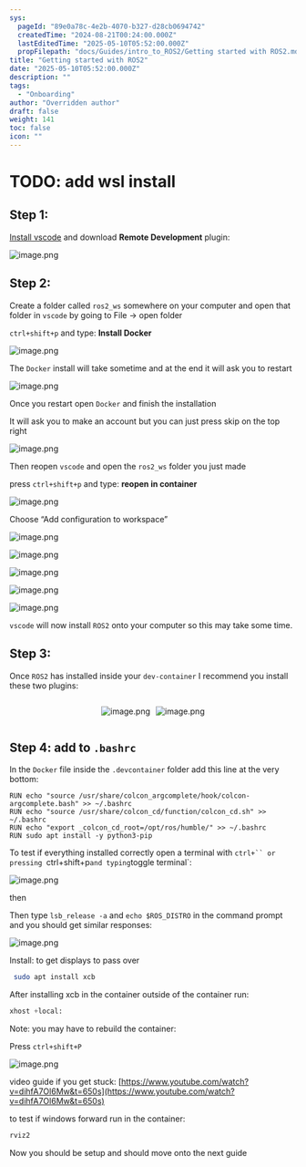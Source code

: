 ```yaml
---
sys:
  pageId: "89e0a78c-4e2b-4070-b327-d28cb0694742"
  createdTime: "2024-08-21T00:24:00.000Z"
  lastEditedTime: "2025-05-10T05:52:00.000Z"
  propFilepath: "docs/Guides/intro_to_ROS2/Getting started with ROS2.md"
title: "Getting started with ROS2"
date: "2025-05-10T05:52:00.000Z"
description: ""
tags:
  - "Onboarding"
author: "Overridden author"
draft: false
weight: 141
toc: false
icon: ""
---
```


# TODO: add wsl install

## Step 1:

[Install vscode](https://code.visualstudio.com/download) and download **Remote Development** plugin:

![image.png](https://prod-files-secure.s3.us-west-2.amazonaws.com/d518164a-d88e-44d1-a4ee-3adb3bd8bce0/efb52993-1881-4a40-b95e-6f020334f022/image.png?X-Amz-Algorithm=AWS4-HMAC-SHA256&X-Amz-Content-Sha256=UNSIGNED-PAYLOAD&X-Amz-Credential=ASIAZI2LB4664SIMNTTA%2F20250626%2Fus-west-2%2Fs3%2Faws4_request&X-Amz-Date=20250626T200943Z&X-Amz-Expires=3600&X-Amz-Security-Token=IQoJb3JpZ2luX2VjEGwaCXVzLXdlc3QtMiJHMEUCICIv%2FMVU0x8mUrsmeoiZEM%2BtBOWQ5T2oCEUJDxoc4grIAiEAhJ0IM2pezYuZas%2FuXxATwNc1GLnVr04mmexQDfsKO4Uq%2FwMIZRAAGgw2Mzc0MjMxODM4MDUiDJMKf%2Ft0RxrPKbXv0CrcA1Lw7QmAghmNsVeSN37ei2ZQiX0JrRPosWkDWu5YOIkPofwQbi1AIO7zgYYDovCYku3z3DUjXyN4nod%2B%2B2QQAgzLZeOMC0q%2FnhmEWC0Yd%2FkzQ6lBWooEi%2BUlTbEs6qSIaTvrUZAhmM5nsQ6FauxnV2oJ7aoMLYuYNj%2FDTAi7XvyGWjp3XOcpNa0fzRViVUbt65tfJU3xFdljD7kzSDgd52xN9V1cem5pTG3GEBVO4WtL5J%2BAI1XE%2FZ68noVe8PnkYtFjqtbCANBbhL1F43YAr3h2Tr0%2FsEqttiP4hlQ5TN8X8eodE%2BUKE604Ol8R1JYjjj3ICIg4tgRJxgWg0%2FwJqlZAA%2B6LgMedOd8%2FQ50XsudfoIflblSAi7Ril%2BunhAXWJPzYRe1lkIFNqt0yPzOMHVHbfhEnHJQXFqfmhHawYB%2B5yBhQmwQEHVKWo86mYzYAEqDZVEDvgmaa0IzCTZ6o8mpx%2FxR2GJKWQEN%2BMkA%2BRONQ7NnBrM%2FP98qOJRlq8umuUhqzj5pZlohfn7xxKrgY1v2LXvlNk1Gtcu2tELhWOlM7bulU%2B8gGHpmurYnyalkeicGhdeqUb2IVnajd3lejjtHcT6aXcS0LgnEi0dVrjtl4BO6qen8yqxvIMG6TMOzK9sIGOqUB2u4fQu4PtBT3fZsk4qUB7M59si4l61%2BiOsdFvfce%2BnMWN2YOwN4RqvN4pWZap2u0C%2F8lCP2cGfjjFSjxX30ekPbV9WSxLVo7qRvphhu6B9xCpEf%2Bct72X3Ce%2FgFJzP8SrQlZ9MWWPLM9rPt7b4JLofWB0aoGBIiWGrs3zbW5AtWPy0k1FTcYLeudxCRPleH%2F8FyH4J3pSujUrUOx2mI8SSP6Es54&X-Amz-Signature=0ca421c4e31bb94d198e80be866ea2106b472cc009d125e16ab4a35251972569&X-Amz-SignedHeaders=host&x-amz-checksum-mode=ENABLED&x-id=GetObject)

## Step 2:

Create a folder called `ros2_ws` somewhere on your computer and open that folder in `vscode` by going to File → open folder 

`ctrl+shift+p` and type: **Install Docker**

![image.png](https://prod-files-secure.s3.us-west-2.amazonaws.com/d518164a-d88e-44d1-a4ee-3adb3bd8bce0/2269dc0e-1cd5-47ff-bceb-c04ad9b2eab0/image.png?X-Amz-Algorithm=AWS4-HMAC-SHA256&X-Amz-Content-Sha256=UNSIGNED-PAYLOAD&X-Amz-Credential=ASIAZI2LB4664SIMNTTA%2F20250626%2Fus-west-2%2Fs3%2Faws4_request&X-Amz-Date=20250626T200943Z&X-Amz-Expires=3600&X-Amz-Security-Token=IQoJb3JpZ2luX2VjEGwaCXVzLXdlc3QtMiJHMEUCICIv%2FMVU0x8mUrsmeoiZEM%2BtBOWQ5T2oCEUJDxoc4grIAiEAhJ0IM2pezYuZas%2FuXxATwNc1GLnVr04mmexQDfsKO4Uq%2FwMIZRAAGgw2Mzc0MjMxODM4MDUiDJMKf%2Ft0RxrPKbXv0CrcA1Lw7QmAghmNsVeSN37ei2ZQiX0JrRPosWkDWu5YOIkPofwQbi1AIO7zgYYDovCYku3z3DUjXyN4nod%2B%2B2QQAgzLZeOMC0q%2FnhmEWC0Yd%2FkzQ6lBWooEi%2BUlTbEs6qSIaTvrUZAhmM5nsQ6FauxnV2oJ7aoMLYuYNj%2FDTAi7XvyGWjp3XOcpNa0fzRViVUbt65tfJU3xFdljD7kzSDgd52xN9V1cem5pTG3GEBVO4WtL5J%2BAI1XE%2FZ68noVe8PnkYtFjqtbCANBbhL1F43YAr3h2Tr0%2FsEqttiP4hlQ5TN8X8eodE%2BUKE604Ol8R1JYjjj3ICIg4tgRJxgWg0%2FwJqlZAA%2B6LgMedOd8%2FQ50XsudfoIflblSAi7Ril%2BunhAXWJPzYRe1lkIFNqt0yPzOMHVHbfhEnHJQXFqfmhHawYB%2B5yBhQmwQEHVKWo86mYzYAEqDZVEDvgmaa0IzCTZ6o8mpx%2FxR2GJKWQEN%2BMkA%2BRONQ7NnBrM%2FP98qOJRlq8umuUhqzj5pZlohfn7xxKrgY1v2LXvlNk1Gtcu2tELhWOlM7bulU%2B8gGHpmurYnyalkeicGhdeqUb2IVnajd3lejjtHcT6aXcS0LgnEi0dVrjtl4BO6qen8yqxvIMG6TMOzK9sIGOqUB2u4fQu4PtBT3fZsk4qUB7M59si4l61%2BiOsdFvfce%2BnMWN2YOwN4RqvN4pWZap2u0C%2F8lCP2cGfjjFSjxX30ekPbV9WSxLVo7qRvphhu6B9xCpEf%2Bct72X3Ce%2FgFJzP8SrQlZ9MWWPLM9rPt7b4JLofWB0aoGBIiWGrs3zbW5AtWPy0k1FTcYLeudxCRPleH%2F8FyH4J3pSujUrUOx2mI8SSP6Es54&X-Amz-Signature=c48bed801cfaa7428770152ff2b85f828f02299884f9a31e9093db8b9a2d2aca&X-Amz-SignedHeaders=host&x-amz-checksum-mode=ENABLED&x-id=GetObject)

The `Docker` install will take sometime and at the end it will ask you to restart

![image.png](https://prod-files-secure.s3.us-west-2.amazonaws.com/d518164a-d88e-44d1-a4ee-3adb3bd8bce0/ed233f78-be33-4b1f-b89c-9c346c0e961e/image.png?X-Amz-Algorithm=AWS4-HMAC-SHA256&X-Amz-Content-Sha256=UNSIGNED-PAYLOAD&X-Amz-Credential=ASIAZI2LB4664SIMNTTA%2F20250626%2Fus-west-2%2Fs3%2Faws4_request&X-Amz-Date=20250626T200943Z&X-Amz-Expires=3600&X-Amz-Security-Token=IQoJb3JpZ2luX2VjEGwaCXVzLXdlc3QtMiJHMEUCICIv%2FMVU0x8mUrsmeoiZEM%2BtBOWQ5T2oCEUJDxoc4grIAiEAhJ0IM2pezYuZas%2FuXxATwNc1GLnVr04mmexQDfsKO4Uq%2FwMIZRAAGgw2Mzc0MjMxODM4MDUiDJMKf%2Ft0RxrPKbXv0CrcA1Lw7QmAghmNsVeSN37ei2ZQiX0JrRPosWkDWu5YOIkPofwQbi1AIO7zgYYDovCYku3z3DUjXyN4nod%2B%2B2QQAgzLZeOMC0q%2FnhmEWC0Yd%2FkzQ6lBWooEi%2BUlTbEs6qSIaTvrUZAhmM5nsQ6FauxnV2oJ7aoMLYuYNj%2FDTAi7XvyGWjp3XOcpNa0fzRViVUbt65tfJU3xFdljD7kzSDgd52xN9V1cem5pTG3GEBVO4WtL5J%2BAI1XE%2FZ68noVe8PnkYtFjqtbCANBbhL1F43YAr3h2Tr0%2FsEqttiP4hlQ5TN8X8eodE%2BUKE604Ol8R1JYjjj3ICIg4tgRJxgWg0%2FwJqlZAA%2B6LgMedOd8%2FQ50XsudfoIflblSAi7Ril%2BunhAXWJPzYRe1lkIFNqt0yPzOMHVHbfhEnHJQXFqfmhHawYB%2B5yBhQmwQEHVKWo86mYzYAEqDZVEDvgmaa0IzCTZ6o8mpx%2FxR2GJKWQEN%2BMkA%2BRONQ7NnBrM%2FP98qOJRlq8umuUhqzj5pZlohfn7xxKrgY1v2LXvlNk1Gtcu2tELhWOlM7bulU%2B8gGHpmurYnyalkeicGhdeqUb2IVnajd3lejjtHcT6aXcS0LgnEi0dVrjtl4BO6qen8yqxvIMG6TMOzK9sIGOqUB2u4fQu4PtBT3fZsk4qUB7M59si4l61%2BiOsdFvfce%2BnMWN2YOwN4RqvN4pWZap2u0C%2F8lCP2cGfjjFSjxX30ekPbV9WSxLVo7qRvphhu6B9xCpEf%2Bct72X3Ce%2FgFJzP8SrQlZ9MWWPLM9rPt7b4JLofWB0aoGBIiWGrs3zbW5AtWPy0k1FTcYLeudxCRPleH%2F8FyH4J3pSujUrUOx2mI8SSP6Es54&X-Amz-Signature=29ea61029aa96cbdb52851686b9ed5047a1cd46942519ca1015b4d83ef4f7196&X-Amz-SignedHeaders=host&x-amz-checksum-mode=ENABLED&x-id=GetObject)

Once you restart open `Docker` and finish the installation

It will ask you to make an account but you can just press skip on the top right

![image.png](https://prod-files-secure.s3.us-west-2.amazonaws.com/d518164a-d88e-44d1-a4ee-3adb3bd8bce0/21010ad9-1659-4fd9-9f59-9932a09b2a3d/image.png?X-Amz-Algorithm=AWS4-HMAC-SHA256&X-Amz-Content-Sha256=UNSIGNED-PAYLOAD&X-Amz-Credential=ASIAZI2LB4664SIMNTTA%2F20250626%2Fus-west-2%2Fs3%2Faws4_request&X-Amz-Date=20250626T200943Z&X-Amz-Expires=3600&X-Amz-Security-Token=IQoJb3JpZ2luX2VjEGwaCXVzLXdlc3QtMiJHMEUCICIv%2FMVU0x8mUrsmeoiZEM%2BtBOWQ5T2oCEUJDxoc4grIAiEAhJ0IM2pezYuZas%2FuXxATwNc1GLnVr04mmexQDfsKO4Uq%2FwMIZRAAGgw2Mzc0MjMxODM4MDUiDJMKf%2Ft0RxrPKbXv0CrcA1Lw7QmAghmNsVeSN37ei2ZQiX0JrRPosWkDWu5YOIkPofwQbi1AIO7zgYYDovCYku3z3DUjXyN4nod%2B%2B2QQAgzLZeOMC0q%2FnhmEWC0Yd%2FkzQ6lBWooEi%2BUlTbEs6qSIaTvrUZAhmM5nsQ6FauxnV2oJ7aoMLYuYNj%2FDTAi7XvyGWjp3XOcpNa0fzRViVUbt65tfJU3xFdljD7kzSDgd52xN9V1cem5pTG3GEBVO4WtL5J%2BAI1XE%2FZ68noVe8PnkYtFjqtbCANBbhL1F43YAr3h2Tr0%2FsEqttiP4hlQ5TN8X8eodE%2BUKE604Ol8R1JYjjj3ICIg4tgRJxgWg0%2FwJqlZAA%2B6LgMedOd8%2FQ50XsudfoIflblSAi7Ril%2BunhAXWJPzYRe1lkIFNqt0yPzOMHVHbfhEnHJQXFqfmhHawYB%2B5yBhQmwQEHVKWo86mYzYAEqDZVEDvgmaa0IzCTZ6o8mpx%2FxR2GJKWQEN%2BMkA%2BRONQ7NnBrM%2FP98qOJRlq8umuUhqzj5pZlohfn7xxKrgY1v2LXvlNk1Gtcu2tELhWOlM7bulU%2B8gGHpmurYnyalkeicGhdeqUb2IVnajd3lejjtHcT6aXcS0LgnEi0dVrjtl4BO6qen8yqxvIMG6TMOzK9sIGOqUB2u4fQu4PtBT3fZsk4qUB7M59si4l61%2BiOsdFvfce%2BnMWN2YOwN4RqvN4pWZap2u0C%2F8lCP2cGfjjFSjxX30ekPbV9WSxLVo7qRvphhu6B9xCpEf%2Bct72X3Ce%2FgFJzP8SrQlZ9MWWPLM9rPt7b4JLofWB0aoGBIiWGrs3zbW5AtWPy0k1FTcYLeudxCRPleH%2F8FyH4J3pSujUrUOx2mI8SSP6Es54&X-Amz-Signature=3fb480f885ed03a62c4cd8188041a726b57564e3250b2dacb50550def00d766b&X-Amz-SignedHeaders=host&x-amz-checksum-mode=ENABLED&x-id=GetObject)

Then reopen `vscode` and open the `ros2_ws` folder you just made

press `ctrl+shift+p` and type: **reopen in container**

![image.png](https://prod-files-secure.s3.us-west-2.amazonaws.com/d518164a-d88e-44d1-a4ee-3adb3bd8bce0/4e93b8c2-41ad-488c-8095-c74205196118/image.png?X-Amz-Algorithm=AWS4-HMAC-SHA256&X-Amz-Content-Sha256=UNSIGNED-PAYLOAD&X-Amz-Credential=ASIAZI2LB4664SIMNTTA%2F20250626%2Fus-west-2%2Fs3%2Faws4_request&X-Amz-Date=20250626T200943Z&X-Amz-Expires=3600&X-Amz-Security-Token=IQoJb3JpZ2luX2VjEGwaCXVzLXdlc3QtMiJHMEUCICIv%2FMVU0x8mUrsmeoiZEM%2BtBOWQ5T2oCEUJDxoc4grIAiEAhJ0IM2pezYuZas%2FuXxATwNc1GLnVr04mmexQDfsKO4Uq%2FwMIZRAAGgw2Mzc0MjMxODM4MDUiDJMKf%2Ft0RxrPKbXv0CrcA1Lw7QmAghmNsVeSN37ei2ZQiX0JrRPosWkDWu5YOIkPofwQbi1AIO7zgYYDovCYku3z3DUjXyN4nod%2B%2B2QQAgzLZeOMC0q%2FnhmEWC0Yd%2FkzQ6lBWooEi%2BUlTbEs6qSIaTvrUZAhmM5nsQ6FauxnV2oJ7aoMLYuYNj%2FDTAi7XvyGWjp3XOcpNa0fzRViVUbt65tfJU3xFdljD7kzSDgd52xN9V1cem5pTG3GEBVO4WtL5J%2BAI1XE%2FZ68noVe8PnkYtFjqtbCANBbhL1F43YAr3h2Tr0%2FsEqttiP4hlQ5TN8X8eodE%2BUKE604Ol8R1JYjjj3ICIg4tgRJxgWg0%2FwJqlZAA%2B6LgMedOd8%2FQ50XsudfoIflblSAi7Ril%2BunhAXWJPzYRe1lkIFNqt0yPzOMHVHbfhEnHJQXFqfmhHawYB%2B5yBhQmwQEHVKWo86mYzYAEqDZVEDvgmaa0IzCTZ6o8mpx%2FxR2GJKWQEN%2BMkA%2BRONQ7NnBrM%2FP98qOJRlq8umuUhqzj5pZlohfn7xxKrgY1v2LXvlNk1Gtcu2tELhWOlM7bulU%2B8gGHpmurYnyalkeicGhdeqUb2IVnajd3lejjtHcT6aXcS0LgnEi0dVrjtl4BO6qen8yqxvIMG6TMOzK9sIGOqUB2u4fQu4PtBT3fZsk4qUB7M59si4l61%2BiOsdFvfce%2BnMWN2YOwN4RqvN4pWZap2u0C%2F8lCP2cGfjjFSjxX30ekPbV9WSxLVo7qRvphhu6B9xCpEf%2Bct72X3Ce%2FgFJzP8SrQlZ9MWWPLM9rPt7b4JLofWB0aoGBIiWGrs3zbW5AtWPy0k1FTcYLeudxCRPleH%2F8FyH4J3pSujUrUOx2mI8SSP6Es54&X-Amz-Signature=aae1cf9c778ff38e21e7a12209b584e251d96b7c89ea8dd48fbe4ede14e6e0b7&X-Amz-SignedHeaders=host&x-amz-checksum-mode=ENABLED&x-id=GetObject)

Choose “Add configuration to workspace”

![image.png](https://prod-files-secure.s3.us-west-2.amazonaws.com/d518164a-d88e-44d1-a4ee-3adb3bd8bce0/9560b282-5060-4989-ba37-97e7b2c22476/image.png?X-Amz-Algorithm=AWS4-HMAC-SHA256&X-Amz-Content-Sha256=UNSIGNED-PAYLOAD&X-Amz-Credential=ASIAZI2LB4664SIMNTTA%2F20250626%2Fus-west-2%2Fs3%2Faws4_request&X-Amz-Date=20250626T200943Z&X-Amz-Expires=3600&X-Amz-Security-Token=IQoJb3JpZ2luX2VjEGwaCXVzLXdlc3QtMiJHMEUCICIv%2FMVU0x8mUrsmeoiZEM%2BtBOWQ5T2oCEUJDxoc4grIAiEAhJ0IM2pezYuZas%2FuXxATwNc1GLnVr04mmexQDfsKO4Uq%2FwMIZRAAGgw2Mzc0MjMxODM4MDUiDJMKf%2Ft0RxrPKbXv0CrcA1Lw7QmAghmNsVeSN37ei2ZQiX0JrRPosWkDWu5YOIkPofwQbi1AIO7zgYYDovCYku3z3DUjXyN4nod%2B%2B2QQAgzLZeOMC0q%2FnhmEWC0Yd%2FkzQ6lBWooEi%2BUlTbEs6qSIaTvrUZAhmM5nsQ6FauxnV2oJ7aoMLYuYNj%2FDTAi7XvyGWjp3XOcpNa0fzRViVUbt65tfJU3xFdljD7kzSDgd52xN9V1cem5pTG3GEBVO4WtL5J%2BAI1XE%2FZ68noVe8PnkYtFjqtbCANBbhL1F43YAr3h2Tr0%2FsEqttiP4hlQ5TN8X8eodE%2BUKE604Ol8R1JYjjj3ICIg4tgRJxgWg0%2FwJqlZAA%2B6LgMedOd8%2FQ50XsudfoIflblSAi7Ril%2BunhAXWJPzYRe1lkIFNqt0yPzOMHVHbfhEnHJQXFqfmhHawYB%2B5yBhQmwQEHVKWo86mYzYAEqDZVEDvgmaa0IzCTZ6o8mpx%2FxR2GJKWQEN%2BMkA%2BRONQ7NnBrM%2FP98qOJRlq8umuUhqzj5pZlohfn7xxKrgY1v2LXvlNk1Gtcu2tELhWOlM7bulU%2B8gGHpmurYnyalkeicGhdeqUb2IVnajd3lejjtHcT6aXcS0LgnEi0dVrjtl4BO6qen8yqxvIMG6TMOzK9sIGOqUB2u4fQu4PtBT3fZsk4qUB7M59si4l61%2BiOsdFvfce%2BnMWN2YOwN4RqvN4pWZap2u0C%2F8lCP2cGfjjFSjxX30ekPbV9WSxLVo7qRvphhu6B9xCpEf%2Bct72X3Ce%2FgFJzP8SrQlZ9MWWPLM9rPt7b4JLofWB0aoGBIiWGrs3zbW5AtWPy0k1FTcYLeudxCRPleH%2F8FyH4J3pSujUrUOx2mI8SSP6Es54&X-Amz-Signature=b993280fa8748ebc08d0f2249c0cde392570c14fccd109c27b4409b6bd73e4f9&X-Amz-SignedHeaders=host&x-amz-checksum-mode=ENABLED&x-id=GetObject)

![image.png](https://prod-files-secure.s3.us-west-2.amazonaws.com/d518164a-d88e-44d1-a4ee-3adb3bd8bce0/2ee63f81-886b-48e8-a553-dc6e5eac99e4/image.png?X-Amz-Algorithm=AWS4-HMAC-SHA256&X-Amz-Content-Sha256=UNSIGNED-PAYLOAD&X-Amz-Credential=ASIAZI2LB4664SIMNTTA%2F20250626%2Fus-west-2%2Fs3%2Faws4_request&X-Amz-Date=20250626T200943Z&X-Amz-Expires=3600&X-Amz-Security-Token=IQoJb3JpZ2luX2VjEGwaCXVzLXdlc3QtMiJHMEUCICIv%2FMVU0x8mUrsmeoiZEM%2BtBOWQ5T2oCEUJDxoc4grIAiEAhJ0IM2pezYuZas%2FuXxATwNc1GLnVr04mmexQDfsKO4Uq%2FwMIZRAAGgw2Mzc0MjMxODM4MDUiDJMKf%2Ft0RxrPKbXv0CrcA1Lw7QmAghmNsVeSN37ei2ZQiX0JrRPosWkDWu5YOIkPofwQbi1AIO7zgYYDovCYku3z3DUjXyN4nod%2B%2B2QQAgzLZeOMC0q%2FnhmEWC0Yd%2FkzQ6lBWooEi%2BUlTbEs6qSIaTvrUZAhmM5nsQ6FauxnV2oJ7aoMLYuYNj%2FDTAi7XvyGWjp3XOcpNa0fzRViVUbt65tfJU3xFdljD7kzSDgd52xN9V1cem5pTG3GEBVO4WtL5J%2BAI1XE%2FZ68noVe8PnkYtFjqtbCANBbhL1F43YAr3h2Tr0%2FsEqttiP4hlQ5TN8X8eodE%2BUKE604Ol8R1JYjjj3ICIg4tgRJxgWg0%2FwJqlZAA%2B6LgMedOd8%2FQ50XsudfoIflblSAi7Ril%2BunhAXWJPzYRe1lkIFNqt0yPzOMHVHbfhEnHJQXFqfmhHawYB%2B5yBhQmwQEHVKWo86mYzYAEqDZVEDvgmaa0IzCTZ6o8mpx%2FxR2GJKWQEN%2BMkA%2BRONQ7NnBrM%2FP98qOJRlq8umuUhqzj5pZlohfn7xxKrgY1v2LXvlNk1Gtcu2tELhWOlM7bulU%2B8gGHpmurYnyalkeicGhdeqUb2IVnajd3lejjtHcT6aXcS0LgnEi0dVrjtl4BO6qen8yqxvIMG6TMOzK9sIGOqUB2u4fQu4PtBT3fZsk4qUB7M59si4l61%2BiOsdFvfce%2BnMWN2YOwN4RqvN4pWZap2u0C%2F8lCP2cGfjjFSjxX30ekPbV9WSxLVo7qRvphhu6B9xCpEf%2Bct72X3Ce%2FgFJzP8SrQlZ9MWWPLM9rPt7b4JLofWB0aoGBIiWGrs3zbW5AtWPy0k1FTcYLeudxCRPleH%2F8FyH4J3pSujUrUOx2mI8SSP6Es54&X-Amz-Signature=387095e6199826f01bf3ac2c771df747252d4f2860959117c1f0fd46d3a765a9&X-Amz-SignedHeaders=host&x-amz-checksum-mode=ENABLED&x-id=GetObject)

![image.png](https://prod-files-secure.s3.us-west-2.amazonaws.com/d518164a-d88e-44d1-a4ee-3adb3bd8bce0/ae1580b2-b048-407e-aed9-b584224a7a04/image.png?X-Amz-Algorithm=AWS4-HMAC-SHA256&X-Amz-Content-Sha256=UNSIGNED-PAYLOAD&X-Amz-Credential=ASIAZI2LB4664SIMNTTA%2F20250626%2Fus-west-2%2Fs3%2Faws4_request&X-Amz-Date=20250626T200943Z&X-Amz-Expires=3600&X-Amz-Security-Token=IQoJb3JpZ2luX2VjEGwaCXVzLXdlc3QtMiJHMEUCICIv%2FMVU0x8mUrsmeoiZEM%2BtBOWQ5T2oCEUJDxoc4grIAiEAhJ0IM2pezYuZas%2FuXxATwNc1GLnVr04mmexQDfsKO4Uq%2FwMIZRAAGgw2Mzc0MjMxODM4MDUiDJMKf%2Ft0RxrPKbXv0CrcA1Lw7QmAghmNsVeSN37ei2ZQiX0JrRPosWkDWu5YOIkPofwQbi1AIO7zgYYDovCYku3z3DUjXyN4nod%2B%2B2QQAgzLZeOMC0q%2FnhmEWC0Yd%2FkzQ6lBWooEi%2BUlTbEs6qSIaTvrUZAhmM5nsQ6FauxnV2oJ7aoMLYuYNj%2FDTAi7XvyGWjp3XOcpNa0fzRViVUbt65tfJU3xFdljD7kzSDgd52xN9V1cem5pTG3GEBVO4WtL5J%2BAI1XE%2FZ68noVe8PnkYtFjqtbCANBbhL1F43YAr3h2Tr0%2FsEqttiP4hlQ5TN8X8eodE%2BUKE604Ol8R1JYjjj3ICIg4tgRJxgWg0%2FwJqlZAA%2B6LgMedOd8%2FQ50XsudfoIflblSAi7Ril%2BunhAXWJPzYRe1lkIFNqt0yPzOMHVHbfhEnHJQXFqfmhHawYB%2B5yBhQmwQEHVKWo86mYzYAEqDZVEDvgmaa0IzCTZ6o8mpx%2FxR2GJKWQEN%2BMkA%2BRONQ7NnBrM%2FP98qOJRlq8umuUhqzj5pZlohfn7xxKrgY1v2LXvlNk1Gtcu2tELhWOlM7bulU%2B8gGHpmurYnyalkeicGhdeqUb2IVnajd3lejjtHcT6aXcS0LgnEi0dVrjtl4BO6qen8yqxvIMG6TMOzK9sIGOqUB2u4fQu4PtBT3fZsk4qUB7M59si4l61%2BiOsdFvfce%2BnMWN2YOwN4RqvN4pWZap2u0C%2F8lCP2cGfjjFSjxX30ekPbV9WSxLVo7qRvphhu6B9xCpEf%2Bct72X3Ce%2FgFJzP8SrQlZ9MWWPLM9rPt7b4JLofWB0aoGBIiWGrs3zbW5AtWPy0k1FTcYLeudxCRPleH%2F8FyH4J3pSujUrUOx2mI8SSP6Es54&X-Amz-Signature=801bc0af15edc8988b37b45bfe3eef4f0c97b2d5dd064714df4976098dc1e9f7&X-Amz-SignedHeaders=host&x-amz-checksum-mode=ENABLED&x-id=GetObject)

![image.png](https://prod-files-secure.s3.us-west-2.amazonaws.com/d518164a-d88e-44d1-a4ee-3adb3bd8bce0/53255b28-f75e-430f-b9e3-c0ac8577e42b/image.png?X-Amz-Algorithm=AWS4-HMAC-SHA256&X-Amz-Content-Sha256=UNSIGNED-PAYLOAD&X-Amz-Credential=ASIAZI2LB4664SIMNTTA%2F20250626%2Fus-west-2%2Fs3%2Faws4_request&X-Amz-Date=20250626T200943Z&X-Amz-Expires=3600&X-Amz-Security-Token=IQoJb3JpZ2luX2VjEGwaCXVzLXdlc3QtMiJHMEUCICIv%2FMVU0x8mUrsmeoiZEM%2BtBOWQ5T2oCEUJDxoc4grIAiEAhJ0IM2pezYuZas%2FuXxATwNc1GLnVr04mmexQDfsKO4Uq%2FwMIZRAAGgw2Mzc0MjMxODM4MDUiDJMKf%2Ft0RxrPKbXv0CrcA1Lw7QmAghmNsVeSN37ei2ZQiX0JrRPosWkDWu5YOIkPofwQbi1AIO7zgYYDovCYku3z3DUjXyN4nod%2B%2B2QQAgzLZeOMC0q%2FnhmEWC0Yd%2FkzQ6lBWooEi%2BUlTbEs6qSIaTvrUZAhmM5nsQ6FauxnV2oJ7aoMLYuYNj%2FDTAi7XvyGWjp3XOcpNa0fzRViVUbt65tfJU3xFdljD7kzSDgd52xN9V1cem5pTG3GEBVO4WtL5J%2BAI1XE%2FZ68noVe8PnkYtFjqtbCANBbhL1F43YAr3h2Tr0%2FsEqttiP4hlQ5TN8X8eodE%2BUKE604Ol8R1JYjjj3ICIg4tgRJxgWg0%2FwJqlZAA%2B6LgMedOd8%2FQ50XsudfoIflblSAi7Ril%2BunhAXWJPzYRe1lkIFNqt0yPzOMHVHbfhEnHJQXFqfmhHawYB%2B5yBhQmwQEHVKWo86mYzYAEqDZVEDvgmaa0IzCTZ6o8mpx%2FxR2GJKWQEN%2BMkA%2BRONQ7NnBrM%2FP98qOJRlq8umuUhqzj5pZlohfn7xxKrgY1v2LXvlNk1Gtcu2tELhWOlM7bulU%2B8gGHpmurYnyalkeicGhdeqUb2IVnajd3lejjtHcT6aXcS0LgnEi0dVrjtl4BO6qen8yqxvIMG6TMOzK9sIGOqUB2u4fQu4PtBT3fZsk4qUB7M59si4l61%2BiOsdFvfce%2BnMWN2YOwN4RqvN4pWZap2u0C%2F8lCP2cGfjjFSjxX30ekPbV9WSxLVo7qRvphhu6B9xCpEf%2Bct72X3Ce%2FgFJzP8SrQlZ9MWWPLM9rPt7b4JLofWB0aoGBIiWGrs3zbW5AtWPy0k1FTcYLeudxCRPleH%2F8FyH4J3pSujUrUOx2mI8SSP6Es54&X-Amz-Signature=8ab8fdc48440db018e3286671d5084f05205e50e8a4f16b0243b7d45c17f1ccf&X-Amz-SignedHeaders=host&x-amz-checksum-mode=ENABLED&x-id=GetObject)

![image.png](https://prod-files-secure.s3.us-west-2.amazonaws.com/d518164a-d88e-44d1-a4ee-3adb3bd8bce0/7c562767-5af9-4ffb-97d1-327bcdf4ee00/image.png?X-Amz-Algorithm=AWS4-HMAC-SHA256&X-Amz-Content-Sha256=UNSIGNED-PAYLOAD&X-Amz-Credential=ASIAZI2LB4664SIMNTTA%2F20250626%2Fus-west-2%2Fs3%2Faws4_request&X-Amz-Date=20250626T200943Z&X-Amz-Expires=3600&X-Amz-Security-Token=IQoJb3JpZ2luX2VjEGwaCXVzLXdlc3QtMiJHMEUCICIv%2FMVU0x8mUrsmeoiZEM%2BtBOWQ5T2oCEUJDxoc4grIAiEAhJ0IM2pezYuZas%2FuXxATwNc1GLnVr04mmexQDfsKO4Uq%2FwMIZRAAGgw2Mzc0MjMxODM4MDUiDJMKf%2Ft0RxrPKbXv0CrcA1Lw7QmAghmNsVeSN37ei2ZQiX0JrRPosWkDWu5YOIkPofwQbi1AIO7zgYYDovCYku3z3DUjXyN4nod%2B%2B2QQAgzLZeOMC0q%2FnhmEWC0Yd%2FkzQ6lBWooEi%2BUlTbEs6qSIaTvrUZAhmM5nsQ6FauxnV2oJ7aoMLYuYNj%2FDTAi7XvyGWjp3XOcpNa0fzRViVUbt65tfJU3xFdljD7kzSDgd52xN9V1cem5pTG3GEBVO4WtL5J%2BAI1XE%2FZ68noVe8PnkYtFjqtbCANBbhL1F43YAr3h2Tr0%2FsEqttiP4hlQ5TN8X8eodE%2BUKE604Ol8R1JYjjj3ICIg4tgRJxgWg0%2FwJqlZAA%2B6LgMedOd8%2FQ50XsudfoIflblSAi7Ril%2BunhAXWJPzYRe1lkIFNqt0yPzOMHVHbfhEnHJQXFqfmhHawYB%2B5yBhQmwQEHVKWo86mYzYAEqDZVEDvgmaa0IzCTZ6o8mpx%2FxR2GJKWQEN%2BMkA%2BRONQ7NnBrM%2FP98qOJRlq8umuUhqzj5pZlohfn7xxKrgY1v2LXvlNk1Gtcu2tELhWOlM7bulU%2B8gGHpmurYnyalkeicGhdeqUb2IVnajd3lejjtHcT6aXcS0LgnEi0dVrjtl4BO6qen8yqxvIMG6TMOzK9sIGOqUB2u4fQu4PtBT3fZsk4qUB7M59si4l61%2BiOsdFvfce%2BnMWN2YOwN4RqvN4pWZap2u0C%2F8lCP2cGfjjFSjxX30ekPbV9WSxLVo7qRvphhu6B9xCpEf%2Bct72X3Ce%2FgFJzP8SrQlZ9MWWPLM9rPt7b4JLofWB0aoGBIiWGrs3zbW5AtWPy0k1FTcYLeudxCRPleH%2F8FyH4J3pSujUrUOx2mI8SSP6Es54&X-Amz-Signature=cec0beaec9e0eccb22484f7f9a729133d12a43c76e63e575be368dadcb4b5ef3&X-Amz-SignedHeaders=host&x-amz-checksum-mode=ENABLED&x-id=GetObject)

`vscode` will now install `ROS2` onto your computer so this may take some time.

## Step 3:

Once `ROS2` has installed inside your `dev-container` I recommend you install these two plugins:

<div style="display: flex;flex-direction: row; column-gap:10px; max-width: 630px;justify-content: center;">
<div>

![image.png](https://prod-files-secure.s3.us-west-2.amazonaws.com/d518164a-d88e-44d1-a4ee-3adb3bd8bce0/3fc3d550-5a54-4ba1-ba6b-faa01cdb7369/image.png?X-Amz-Algorithm=AWS4-HMAC-SHA256&X-Amz-Content-Sha256=UNSIGNED-PAYLOAD&X-Amz-Credential=ASIAZI2LB4662JDI5Z7L%2F20250626%2Fus-west-2%2Fs3%2Faws4_request&X-Amz-Date=20250626T200945Z&X-Amz-Expires=3600&X-Amz-Security-Token=IQoJb3JpZ2luX2VjEGwaCXVzLXdlc3QtMiJHMEUCIFnzCdYG5793283O%2B%2BvAHuHKERl3gmKdX2%2Fwhd0GmHVVAiEAozgmUfSnGbYPC%2BsyLyVOU40wrYXUPMdMO2pziQIPoagq%2FwMIZRAAGgw2Mzc0MjMxODM4MDUiDL7YqMJUltNMEoDXYircA3siLGfsMN7ak76TpRnxEDvvA3YLMwLk03iyH4i5CvHLN%2BmAdgnNrVEvzaZV5VTi4FLRQAtxwaPTJZafuIm8BhBKLl5VYYRmUxP%2Fz8cdPgYicp54R%2FVye5jB75sNmk8nv8ZMpPonTKWt8DvfDtfeaRrXtM4cWle9g54b68Uw0fFzWK8wNRy1QAQazXbSJsiDsA1Sc6CNqXg6iKND%2FjGMpFzz6MA3HS6%2BrgXnuw%2BSaI07gf0GJVkEyD8AEhorYx6uLbIpDPvNj82Y9vRnO3XrqW1M%2BRCaZMPRPe8WNQMw7bL3jFa0CaQDmela2snUpDb6V1esO%2F0LoAoXN6KOk%2BC4MKnlGhK2jwBj%2FrrlhEvPgt9uZyVLpHovLAQIC%2BXNNi0ouliiuZ4TbfT1%2Bm4BTom90PiLKtBXfJl4g8jDebZGRkU%2FCGBjmXZnxXWKrN8%2FcyxkT3yn6eKoL1pYwjuF8MC4aVMG8jaZb8J23eEHRSvdRzG5V7P5d69sXwfIGOX4cjxbDJuKlvdggNtrliGSnKlD2uXne%2BHIUI%2Blfx991xdpJ0smurggJS538coISNNwxmwF65g%2FB9yXePMeKVaWD66QPmvZ51QaYRwowcmZU2y0JlMVUrk%2FHlWA2YeDpbxXMInM9sIGOqUBsEq8cZ4oDpljRgzn2BJQLqiFyenK2KDH0k4ApQBE0ZkXwVW%2FCUOW7zQemFDNeY6F%2FBDig%2FKPxF2A90Bzn8Fb0HEpv5SEZrTCnGBWF0ORsPiR7SNwEylxpNu4tUyM6%2F3TpUwxAG3hesqRAHx8smff7iJOydol%2FeVENco0yI6OG9uZTDz4jLF8UmRfXUJ9H3ZJh3PjaZbzjaZvuDESQKE76apPqx2C&X-Amz-Signature=c7df02d921761a9a0b6cb13a139c2d0a4fa1f9fe51c3fe6c97bfc3953b5bd6a7&X-Amz-SignedHeaders=host&x-amz-checksum-mode=ENABLED&x-id=GetObject)

</div>
<div>

![image.png](https://prod-files-secure.s3.us-west-2.amazonaws.com/d518164a-d88e-44d1-a4ee-3adb3bd8bce0/d994cc66-13c2-4093-a5a3-f84cf4601a82/image.png?X-Amz-Algorithm=AWS4-HMAC-SHA256&X-Amz-Content-Sha256=UNSIGNED-PAYLOAD&X-Amz-Credential=ASIAZI2LB466TCWVXHLD%2F20250626%2Fus-west-2%2Fs3%2Faws4_request&X-Amz-Date=20250626T200945Z&X-Amz-Expires=3600&X-Amz-Security-Token=IQoJb3JpZ2luX2VjEGwaCXVzLXdlc3QtMiJIMEYCIQC0Rb4Caq8zVX%2FUr%2BCwQjwpbbJhQc4aWU64oM5xtTGvDAIhAOCrlSB1hVdMTpmVzc8co31fOJdtFRtp2s7KNXIkY0BYKv8DCGUQABoMNjM3NDIzMTgzODA1IgxWdjSnW0ovB7oL5n8q3AOye7WOe6rjl1YpDj2%2Bd17gPJ4Y3goqeO%2FdrMJ0Bhn2coedIqquK8oXptwGhLn6LzDxpbhY9HsQA2sLYZOu79G61vMGUDmAtYpFmVzBA%2FsFWb5%2FSmvVelncrSy0598ZTjGmFwVg8DLYY%2F2skL2NIbsaXAGPW8S2W7BjfKbF0c3pdvGn5t5FPio63ef2e4i9yoQPiY8Vbpr4lftQGj8biivIry0BBXr4BwHpXq5nN%2BwxhWGkxqoC%2FRrCricJ7ZUDPGCzY%2B1Mu72uaqqZffq6It4L731xnP5y5vC0qOBHu8sxaO9nnGJFsOotal%2Bf4eUHoDzh4oYo%2BDxku8vjQijaSAK%2FKmyXOfeQQr2XSASdUjtEj%2F8NvoiXehFzvxIbZfnBS18XAYJzeX9ZAqDzMgQPokk%2BVZmtX6GDWy6vNTwMmo4QaqYcm2JgjjkcWGuiwjcTCAkzA7UxTLerKx2alRZQ7rquQNalue%2F9gePcaoEk8QIe8wruOfanZF5t%2FkEf7uOK8FUMiqN70wkyGy1kdYL65%2Bjuus%2FmX1w%2BJpe1qbugqDx9O2LN2r6ejILtqLLRrkvzMOVgeSnMyKYNkF6Ux01YXE3pCLaIj5QR11oIzSZ6uQDOoaLYFLxYic8tjVh%2BVTDzyvbCBjqkAfpqnGIj2RFSV%2FiMgBW%2BvW%2B4lu2ZVcDaZ0kYrjWODsjowRAVynSHEscWlc92WXU3BRIM%2F%2F9yFWn5H6ayPPjsLmOMbm33FSQuJgDtEfxszZN%2BzzmDBmD6DHbxMEX0PlVEKbCziIqK%2BaCu3DDDqtuhWf7fpmhzpfgyg2yC9kuC9ybhIgxKW89IAcIyKYsMfL5%2BknfUtWtgArwIzbxKtJ7jy%2FYqDSvZ&X-Amz-Signature=50beca765927e3346c1b800dd5e1450fd2833a84d60b528e3a4fc704b72dc349&X-Amz-SignedHeaders=host&x-amz-checksum-mode=ENABLED&x-id=GetObject)

</div>
</div>

## Step 4: add to `.bashrc`

In the `Docker` file inside the `.devcontainer` folder add this line at the very bottom: 

```docker
RUN echo "source /usr/share/colcon_argcomplete/hook/colcon-argcomplete.bash" >> ~/.bashrc
RUN echo "source /usr/share/colcon_cd/function/colcon_cd.sh" >> ~/.bashrc
RUN echo "export _colcon_cd_root=/opt/ros/humble/" >> ~/.bashrc
RUN sudo apt install -y python3-pip 
```

To test if everything installed correctly open a terminal with `ctrl+`` or pressing `ctrl+shift+p` and typing `toggle terminal`:

![image.png](https://prod-files-secure.s3.us-west-2.amazonaws.com/d518164a-d88e-44d1-a4ee-3adb3bd8bce0/6a4943d8-b04e-4c02-9a58-775f3384d1a5/image.png?X-Amz-Algorithm=AWS4-HMAC-SHA256&X-Amz-Content-Sha256=UNSIGNED-PAYLOAD&X-Amz-Credential=ASIAZI2LB4664SIMNTTA%2F20250626%2Fus-west-2%2Fs3%2Faws4_request&X-Amz-Date=20250626T200943Z&X-Amz-Expires=3600&X-Amz-Security-Token=IQoJb3JpZ2luX2VjEGwaCXVzLXdlc3QtMiJHMEUCICIv%2FMVU0x8mUrsmeoiZEM%2BtBOWQ5T2oCEUJDxoc4grIAiEAhJ0IM2pezYuZas%2FuXxATwNc1GLnVr04mmexQDfsKO4Uq%2FwMIZRAAGgw2Mzc0MjMxODM4MDUiDJMKf%2Ft0RxrPKbXv0CrcA1Lw7QmAghmNsVeSN37ei2ZQiX0JrRPosWkDWu5YOIkPofwQbi1AIO7zgYYDovCYku3z3DUjXyN4nod%2B%2B2QQAgzLZeOMC0q%2FnhmEWC0Yd%2FkzQ6lBWooEi%2BUlTbEs6qSIaTvrUZAhmM5nsQ6FauxnV2oJ7aoMLYuYNj%2FDTAi7XvyGWjp3XOcpNa0fzRViVUbt65tfJU3xFdljD7kzSDgd52xN9V1cem5pTG3GEBVO4WtL5J%2BAI1XE%2FZ68noVe8PnkYtFjqtbCANBbhL1F43YAr3h2Tr0%2FsEqttiP4hlQ5TN8X8eodE%2BUKE604Ol8R1JYjjj3ICIg4tgRJxgWg0%2FwJqlZAA%2B6LgMedOd8%2FQ50XsudfoIflblSAi7Ril%2BunhAXWJPzYRe1lkIFNqt0yPzOMHVHbfhEnHJQXFqfmhHawYB%2B5yBhQmwQEHVKWo86mYzYAEqDZVEDvgmaa0IzCTZ6o8mpx%2FxR2GJKWQEN%2BMkA%2BRONQ7NnBrM%2FP98qOJRlq8umuUhqzj5pZlohfn7xxKrgY1v2LXvlNk1Gtcu2tELhWOlM7bulU%2B8gGHpmurYnyalkeicGhdeqUb2IVnajd3lejjtHcT6aXcS0LgnEi0dVrjtl4BO6qen8yqxvIMG6TMOzK9sIGOqUB2u4fQu4PtBT3fZsk4qUB7M59si4l61%2BiOsdFvfce%2BnMWN2YOwN4RqvN4pWZap2u0C%2F8lCP2cGfjjFSjxX30ekPbV9WSxLVo7qRvphhu6B9xCpEf%2Bct72X3Ce%2FgFJzP8SrQlZ9MWWPLM9rPt7b4JLofWB0aoGBIiWGrs3zbW5AtWPy0k1FTcYLeudxCRPleH%2F8FyH4J3pSujUrUOx2mI8SSP6Es54&X-Amz-Signature=93d5746fc4218f8707ba33eb3376d82c62ed8abf12330a8ba4abe1f72e188f1f&X-Amz-SignedHeaders=host&x-amz-checksum-mode=ENABLED&x-id=GetObject)

then 

Then type `lsb_release -a` and `echo $ROS_DISTRO` in the command prompt and you should get similar responses:

![image.png](https://prod-files-secure.s3.us-west-2.amazonaws.com/d518164a-d88e-44d1-a4ee-3adb3bd8bce0/3e635dec-a805-4e85-8b9e-d000e5b71a4e/image.png?X-Amz-Algorithm=AWS4-HMAC-SHA256&X-Amz-Content-Sha256=UNSIGNED-PAYLOAD&X-Amz-Credential=ASIAZI2LB4664SIMNTTA%2F20250626%2Fus-west-2%2Fs3%2Faws4_request&X-Amz-Date=20250626T200943Z&X-Amz-Expires=3600&X-Amz-Security-Token=IQoJb3JpZ2luX2VjEGwaCXVzLXdlc3QtMiJHMEUCICIv%2FMVU0x8mUrsmeoiZEM%2BtBOWQ5T2oCEUJDxoc4grIAiEAhJ0IM2pezYuZas%2FuXxATwNc1GLnVr04mmexQDfsKO4Uq%2FwMIZRAAGgw2Mzc0MjMxODM4MDUiDJMKf%2Ft0RxrPKbXv0CrcA1Lw7QmAghmNsVeSN37ei2ZQiX0JrRPosWkDWu5YOIkPofwQbi1AIO7zgYYDovCYku3z3DUjXyN4nod%2B%2B2QQAgzLZeOMC0q%2FnhmEWC0Yd%2FkzQ6lBWooEi%2BUlTbEs6qSIaTvrUZAhmM5nsQ6FauxnV2oJ7aoMLYuYNj%2FDTAi7XvyGWjp3XOcpNa0fzRViVUbt65tfJU3xFdljD7kzSDgd52xN9V1cem5pTG3GEBVO4WtL5J%2BAI1XE%2FZ68noVe8PnkYtFjqtbCANBbhL1F43YAr3h2Tr0%2FsEqttiP4hlQ5TN8X8eodE%2BUKE604Ol8R1JYjjj3ICIg4tgRJxgWg0%2FwJqlZAA%2B6LgMedOd8%2FQ50XsudfoIflblSAi7Ril%2BunhAXWJPzYRe1lkIFNqt0yPzOMHVHbfhEnHJQXFqfmhHawYB%2B5yBhQmwQEHVKWo86mYzYAEqDZVEDvgmaa0IzCTZ6o8mpx%2FxR2GJKWQEN%2BMkA%2BRONQ7NnBrM%2FP98qOJRlq8umuUhqzj5pZlohfn7xxKrgY1v2LXvlNk1Gtcu2tELhWOlM7bulU%2B8gGHpmurYnyalkeicGhdeqUb2IVnajd3lejjtHcT6aXcS0LgnEi0dVrjtl4BO6qen8yqxvIMG6TMOzK9sIGOqUB2u4fQu4PtBT3fZsk4qUB7M59si4l61%2BiOsdFvfce%2BnMWN2YOwN4RqvN4pWZap2u0C%2F8lCP2cGfjjFSjxX30ekPbV9WSxLVo7qRvphhu6B9xCpEf%2Bct72X3Ce%2FgFJzP8SrQlZ9MWWPLM9rPt7b4JLofWB0aoGBIiWGrs3zbW5AtWPy0k1FTcYLeudxCRPleH%2F8FyH4J3pSujUrUOx2mI8SSP6Es54&X-Amz-Signature=0bf514bc69cf0a968d3622e0a596b1b3d7f3b6c4b84064856de7ce6c6cec36d9&X-Amz-SignedHeaders=host&x-amz-checksum-mode=ENABLED&x-id=GetObject)

Install:  to get displays to pass over

```bash
 sudo apt install xcb
```

After installing xcb in the container outside of the container run:

```python
xhost +local:
```

Note: you may have to rebuild the container:

Press `ctrl+shift+P`

![image.png](https://prod-files-secure.s3.us-west-2.amazonaws.com/d518164a-d88e-44d1-a4ee-3adb3bd8bce0/6c2be660-2618-4c38-9c26-53554f7a0b7b/image.png?X-Amz-Algorithm=AWS4-HMAC-SHA256&X-Amz-Content-Sha256=UNSIGNED-PAYLOAD&X-Amz-Credential=ASIAZI2LB4664SIMNTTA%2F20250626%2Fus-west-2%2Fs3%2Faws4_request&X-Amz-Date=20250626T200943Z&X-Amz-Expires=3600&X-Amz-Security-Token=IQoJb3JpZ2luX2VjEGwaCXVzLXdlc3QtMiJHMEUCICIv%2FMVU0x8mUrsmeoiZEM%2BtBOWQ5T2oCEUJDxoc4grIAiEAhJ0IM2pezYuZas%2FuXxATwNc1GLnVr04mmexQDfsKO4Uq%2FwMIZRAAGgw2Mzc0MjMxODM4MDUiDJMKf%2Ft0RxrPKbXv0CrcA1Lw7QmAghmNsVeSN37ei2ZQiX0JrRPosWkDWu5YOIkPofwQbi1AIO7zgYYDovCYku3z3DUjXyN4nod%2B%2B2QQAgzLZeOMC0q%2FnhmEWC0Yd%2FkzQ6lBWooEi%2BUlTbEs6qSIaTvrUZAhmM5nsQ6FauxnV2oJ7aoMLYuYNj%2FDTAi7XvyGWjp3XOcpNa0fzRViVUbt65tfJU3xFdljD7kzSDgd52xN9V1cem5pTG3GEBVO4WtL5J%2BAI1XE%2FZ68noVe8PnkYtFjqtbCANBbhL1F43YAr3h2Tr0%2FsEqttiP4hlQ5TN8X8eodE%2BUKE604Ol8R1JYjjj3ICIg4tgRJxgWg0%2FwJqlZAA%2B6LgMedOd8%2FQ50XsudfoIflblSAi7Ril%2BunhAXWJPzYRe1lkIFNqt0yPzOMHVHbfhEnHJQXFqfmhHawYB%2B5yBhQmwQEHVKWo86mYzYAEqDZVEDvgmaa0IzCTZ6o8mpx%2FxR2GJKWQEN%2BMkA%2BRONQ7NnBrM%2FP98qOJRlq8umuUhqzj5pZlohfn7xxKrgY1v2LXvlNk1Gtcu2tELhWOlM7bulU%2B8gGHpmurYnyalkeicGhdeqUb2IVnajd3lejjtHcT6aXcS0LgnEi0dVrjtl4BO6qen8yqxvIMG6TMOzK9sIGOqUB2u4fQu4PtBT3fZsk4qUB7M59si4l61%2BiOsdFvfce%2BnMWN2YOwN4RqvN4pWZap2u0C%2F8lCP2cGfjjFSjxX30ekPbV9WSxLVo7qRvphhu6B9xCpEf%2Bct72X3Ce%2FgFJzP8SrQlZ9MWWPLM9rPt7b4JLofWB0aoGBIiWGrs3zbW5AtWPy0k1FTcYLeudxCRPleH%2F8FyH4J3pSujUrUOx2mI8SSP6Es54&X-Amz-Signature=80434f817bed4810924f375c2de9df34dc3fa12593824610641a4aa7886c39ee&X-Amz-SignedHeaders=host&x-amz-checksum-mode=ENABLED&x-id=GetObject)

video guide if you get stuck: [https://www.youtube.com/watch?v=dihfA7Ol6Mw&t=650s](https://www.youtube.com/watch?v=dihfA7Ol6Mw&t=650s)

to test if windows forward run in the container:

```bash
rviz2
```

Now you should be setup and should move onto the next guide 
